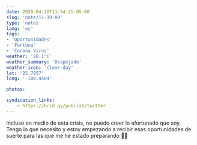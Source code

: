 ```yaml
---
date: 2020-04-18T11:54:25-05:00
slug: 'note/11-39-09'
type: 'notes'
lang: 'es'
tags:
- 'Oportunidades'
- 'Fortuna'
- 'Corona Virus'
weather: '28.1°C'
weather_summary: 'Despejado'
weather-icon: 'clear-day'
lat: '25.7857'
long: '-100.4404'

photos:

syndication_links:
    - https://brid.gy/publish/twitter
---
```

Incluso en medio de esta crisis, no puedo creer lo afortunado que soy. Tengo lo que necesito y estoy empezando a recibir esas oportunidades de suerte para las que me he estado preparando 🙌🏼

  